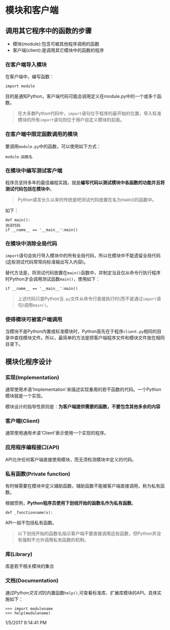 # 模块和客户端 #
## 调用其它程序中的函数的步骤 ##

- 模块(module):包含可被其他程序调用的函数
- 客户端(client):是调用其它模块中的函数的程序

### 在客户端导入模块 ###

在客户端中，编写函数：

```
import module
```

目的是通知Python，客户端代码可能会调用定义在module.py中的一个或多个函数。

>在大多数Python代码中，`import`语句位于程序的最开始的位置，导入标准模块的所有`import`语句则位于用户自定义模块的前面。 

### 在客户端中限定函数调用的模块 ###

要调用`module.py`中的函数，可以使用如下方式：

```
module.函数名
```

### 在模块中编写测试客户端 ###
程序员坚持多年的最佳编程实践，就是**编写代码以测试模块中各函数的功能并且将测试代码包括在模块中**。

>Python语言长久以来的传统是吧测试代码放置在名为main()的函数中。

如下：

	def main():
	测试代码
	if __name__ == '__main__':main()

### 在模块中消除全局代码 ###
`import`语句会执行导入模块中的所有全局代码，所以在模块中不能遗留全局代码(这些测试代码常常向标准输出写入内容)。

替代方法是，将测试代码放置在`main()`函数中，并制定当且仅从命令行执行程序时Python才会调用测试函数`main()`，使用如下：

```
if __name__ == '__main__':main()
```

>上述代码只是Python当`.py`文件从命令行直接执行时(而不是通过`import`语句)调用`main()`。

### 使得模块可被客户端调用 ###

当模块不是Python内置或标准模块时，Python首先在于程序`client.py`相同的目录中查找模块文件。所以，最简单的方法是把客户端程序文件和模块文件放在相同目录下。

## 模块化程序设计 ##
### 实现(Implementation) ###
通常使用术语'Implementation'来描述实现重用的若干函数的代码。一个Python模块就是一个实现。

模块设计的指导性原则是：**为客户端提供需要的函数，不要包含其他多余的内容**

### 客户端(Client) ###
通常使用通用术语'Client'表示使用一个实现的程序。

### 应用程序编程接口(API) ###
API允许任何客户端直接使用模块，而无须检测模块中定义的代码。

### 私有函数(Private function) ###
有时候需要在模块中定义辅助函数，辅助函数不能被客户端直接调用，称为私有函数。

根据惯例，**Python程序员使用下划线开始的函数名作为私有函数**。

```
def _functionname(x):
```

API一般不包括私有函数。

>以下划线开始的函数名指示客户端不要直接调用这些函数，但Python并没有强制不允许调用私有函数的机制。

### 库(Library) ###
库是若干相关模块的集合

### 文档(Documentation) ###
通过Python*交互式*的内置函数`help()`,可查看标准库、扩展库模块的API。具体实施如下：


	>>> import modulename
	>>> help(modulename)

1/5/2017 8:14:41 PM 
